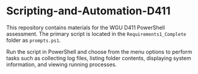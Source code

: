 # Scripting-and-Automation-D411

This repository contains materials for the WGU D411 PowerShell
assessment. The primary script is located in the `Requirements1_Complete`
folder as `prompts.ps1`.

Run the script in PowerShell and choose from the menu options to
perform tasks such as collecting log files, listing folder contents,
displaying system information, and viewing running processes.

